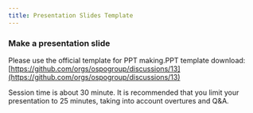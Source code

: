 ```yaml
---
title: Presentation Slides Template
---
```


### Make a presentation slide
Please use the official template for PPT making.PPT template download:[https://github.com/orgs/ospogroup/discussions/13](https://github.com/orgs/ospogroup/discussions/13)

Session time is about 30 minute. It is recommended that you limit your presentation to 25 minutes, taking into account overtures and Q&A.